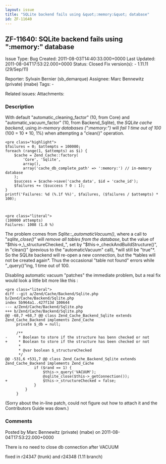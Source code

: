 ```yaml
---
layout: issue
title: "SQLite backend fails using &quot;:memory:&quot; database"
id: ZF-11640
---
```


ZF-11640: SQLite backend fails using ":memory:" database
--------------------------------------------------------

 Issue Type: Bug Created: 2011-08-03T14:40:33.000+0000 Last Updated: 2011-08-04T17:53:22.000+0000 Status: Closed Fix version(s): - 1.11.11 (29/Sep/11)
 
 Reporter:  Sylvain Bernier (sb\_demarque)  Assignee:  Marc Bennewitz (private) (mabe)  Tags: - 
 
 Related issues: 
 Attachments: 
### Description

With default "automatic\_cleaning\_factor" (10, from Core) and "automatic\_vacuum\_factor" (10, from Backend\_Sqlite), the _SQLite cache backend_, using _in-memory databases (":memory:")_ will _fail 1 time out of 100_ (100 = 10 \* 10, 1%) when attempting a "clean()" operation.

 
    <pre class="highlight">
    $failures = 0; $attempts = 100000;
    foreach (range(1, $attempts) as $i) {
        $cache = Zend_Cache::factory(
            'Core', 'Sqlite',
            array(),
            array('cache_db_complete_path' => ':memory:') // in-memory database
        );
        $success = $cache->save('cache_data', $id = 'cache_id');
        $failures += ($success ? 0 : 1);
    }
    printf('Failures: %d (%.1f %%)', $failures, ($failures / $attempts) * 100);


 
    <pre class="literal">
    (100000 attempts)
    Failures: 1008 (1.0 %)


The problem comes from _Sqlite::\_automaticVacuum()_, where a call to "_sqlite\_close()_" will _remove all tables from the database_, but the value of "$this->_\_structureChecked_", set by "$this->\_checkAndBuildStructure()", in "clean()" (previous to the "automaticVacuum" call), \*will still be "true"\*. So the SQLite backend will re-open a new connection, but the \*tables will not be created again\*. Thus the occasional "table not found" errors while "\_query()"ing, 1 time out of 100.

Disabling automatic vacuum "patches" the immediate problem, but a real fix would look a little bit more like this :

 
    <pre class="literal">
    diff --git a/Zend/Cache/Backend/Sqlite.php b/Zend/Cache/Backend/Sqlite.php
    index 5b964a1..427f13d 100644
    --- a/Zend/Cache/Backend/Sqlite.php
    +++ b/Zend/Cache/Backend/Sqlite.php
    @@ -68,7 +68,7 @@ class Zend_Cache_Backend_Sqlite extends Zend_Cache_Backend implements Zend_Cache
         private $_db = null;
     
         /**
    -     * Boolean to store if the structure has benn checked or not
    +     * Boolean to store if the structure has been checked or not
          *
          * @var boolean $_structureChecked
          */
    @@ -531,6 +531,7 @@ class Zend_Cache_Backend_Sqlite extends Zend_Cache_Backend implements Zend_Cache
                 if ($rand == 1) {
                     $this->_query('VACUUM');
                     @sqlite_close($this->_getConnection());
    +                $this->_structureChecked = false;
                 }
             }
         }


(Sorry about the in-line patch, could not figure out how to attach it and the Contributors Guide was down.)

 

 

### Comments

Posted by Marc Bennewitz (private) (mabe) on 2011-08-04T17:53:22.000+0000

There is no need to close db connection after VACUUM

fixed in r24347 (trunk) and r24348 (1.11 branch)

 

 